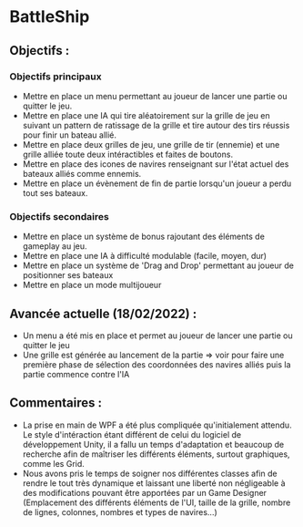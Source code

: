 # BattleShip

## Objectifs :

### Objectifs principaux 
- Mettre en place un menu permettant au joueur de lancer une partie ou quitter le jeu. 
- Mettre en place une IA qui tire aléatoirement sur la grille de jeu en suivant un pattern de ratissage de la grille et tire autour des tirs réussis pour finir un bateau allié.
- Mettre en place deux grilles de jeu, une grille de tir (ennemie) et une grille alliée toute deux intéractibles et faites de boutons.
- Mettre en place des icones de navires renseignant sur l'état actuel des bateaux alliés comme ennemis.
- Mettre en place un évènement de fin de partie lorsqu'un joueur a perdu tout ses bateaux.

### Objectifs secondaires
- Mettre en place un système de bonus rajoutant des éléments de gameplay au jeu.
- Mettre en place une IA à difficulté modulable (facile, moyen, dur)
- Mettre en place un système de 'Drag and Drop' permettant au joueur de positionner ses bateaux
- Mettre en place un mode multijoueur 

## Avancée actuelle (18/02/2022) :
- Un menu a été mis en place et permet au joueur de lancer une partie ou quitter le jeu
- Une grille est générée au lancement de la partie => voir pour faire une première phase de sélection des coordonnées des navires alliés puis la partie commence contre l'IA

## Commentaires :
- La prise en main de WPF a été plus compliquée qu'initialement attendu. Le style d'intéraction étant différent de celui du logiciel de développement Unity, il a fallu un temps d'adaptation et beaucoup de recherche afin de maîtriser les différents éléments, surtout graphiques, comme les Grid.
- Nous avons pris le temps de soigner nos différentes classes afin de rendre le tout très dynamique et laissant une liberté non négligeable à des modifications pouvant être apportées par un Game Designer (Emplacement des différents éléments de l'UI, taille de la grille, nombre de lignes, colonnes, nombres et types de navires...)
